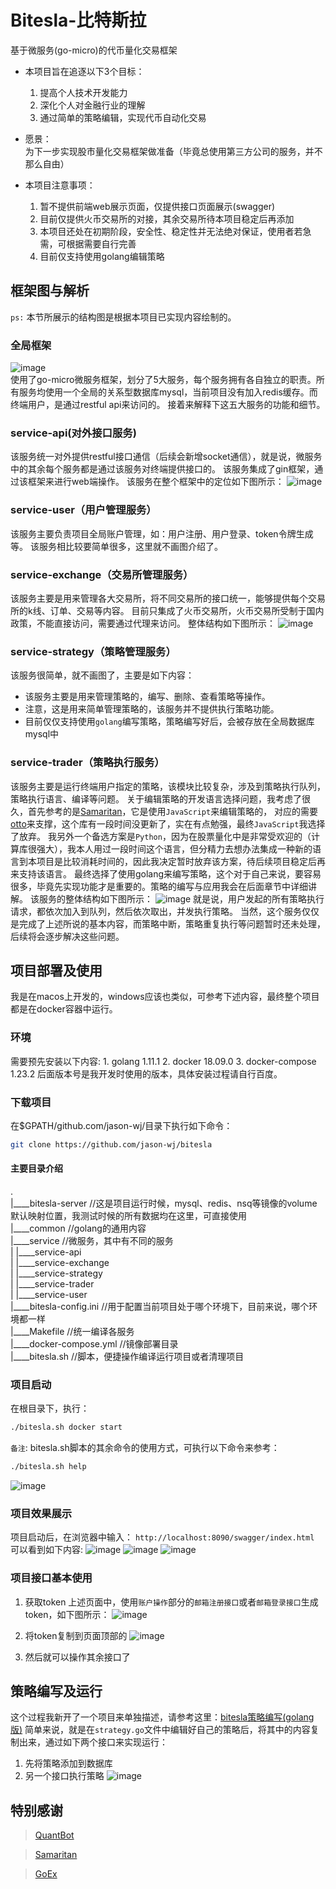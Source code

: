 # Bitesla-比特斯拉
基于微服务(go-micro)的代币量化交易框架

* 本项目旨在追逐以下3个目标：
    1. 提高个人技术开发能力
    2. 深化个人对金融行业的理解
    3. 通过简单的策略编辑，实现代币自动化交易

* 愿景：  
    为下一步实现股市量化交易框架做准备（毕竟总使用第三方公司的服务，并不那么自由）

* 本项目注意事项：
    1. 暂不提供前端web展示页面，仅提供接口页面展示(swagger)
    2. 目前仅提供火币交易所的对接，其余交易所待本项目稳定后再添加
    3. 本项目还处在初期阶段，安全性、稳定性并无法绝对保证，使用者若急需，可根据需要自行完善
    4. 目前仅支持使用golang编辑策略

## 框架图与解析
`ps:` 本节所展示的结构图是根据本项目已实现内容绘制的。

### 全局框架
![image](/img/1.png)  
使用了go-micro微服务框架，划分了5大服务，每个服务拥有各自独立的职责。所有服务均使用一个全局的关系型数据库mysql，当前项目没有加入redis缓存。而终端用户，是通过restful api来访问的。
接着来解释下这五大服务的功能和细节。

### service-api(对外接口服务)
该服务统一对外提供restful接口通信（后续会新增socket通信），就是说，微服务中的其余每个服务都是通过该服务对终端提供接口的。
该服务集成了gin框架，通过该框架来进行web端操作。
该服务在整个框架中的定位如下图所示：
![image](/img/2.png)

### service-user（用户管理服务）
该服务主要负责项目全局账户管理，如：用户注册、用户登录、token令牌生成等。
该服务相比较要简单很多，这里就不画图介绍了。

### service-exchange（交易所管理服务）
该服务主要是用来管理各大交易所，将不同交易所的接口统一，能够提供每个交易所的k线、订单、交易等内容。
目前只集成了火币交易所，火币交易所受制于国内政策，不能直接访问，需要通过代理来访问。
整体结构如下图所示：
![image](/img/3.png)

### service-strategy（策略管理服务）
该服务很简单，就不画图了，主要是如下内容：
* 该服务主要是用来管理策略的，编写、删除、查看策略等操作。
* 注意，这是用来简单管理策略的，该服务并不提供执行策略功能。
* 目前仅仅支持使用`golang`编写策略，策略编写好后，会被存放在全局数据库mysql中

### service-trader（策略执行服务）
该服务主要是运行终端用户指定的策略，该模块比较复杂，涉及到策略执行队列，策略执行语言、编译等问题。
关于编辑策略的开发语言选择问题，我考虑了很久，首先参考的是[Samaritan](https://github.com/jason-wj/samaritan)，它是使用`JavaScript`来编辑策略的，
对应的需要[otto](https://github.com/robertkrimen/otto)来支撑，这个库有一段时间没更新了，实在有点勉强，最终`JavaScript`我选择了放弃。
我另外一个备选方案是`Python`，因为在股票量化中是非常受欢迎的（计算库很强大），我本人用过一段时间这个语言，但分精力去想办法集成一种新的语言到本项目是比较消耗时间的，因此我决定暂时放弃该方案，待后续项目稳定后再来支持该语言。
最终选择了使用golang来编写策略，这个对于自己来说，要容易很多，毕竟先实现功能才是重要的。策略的编写与应用我会在后面章节中详细讲解。
该服务的整体结构如下图所示：
![image](/img/4.png)
就是说，用户发起的所有策略执行请求，都依次加入到队列，然后依次取出，并发执行策略。
当然，这个服务仅仅是完成了上述所说的基本内容，而策略中断，策略重复执行等问题暂时还未处理，后续将会逐步解决这些问题。

## 项目部署及使用
我是在macos上开发的，windows应该也类似，可参考下述内容，最终整个项目都是在docker容器中运行。

### 环境
需要预先安装以下内容:
    1. golang 1.11.1
    2. docker 18.09.0
    3. docker-compose 1.23.2
后面版本号是我开发时使用的版本，具体安装过程请自行百度。

### 下载项目
在$GPATH/github.com/jason-wj/目录下执行如下命令：
```sh
git clone https://github.com/jason-wj/bitesla
```

#### 主要目录介绍
.  
|\_\_\_\_bitesla-server         //这是项目运行时候，mysql、redis、nsq等镜像的volume默认映射位置，我测试时候的所有数据均在这里，可直接使用  
|\_\_\_\_common                 //golang的通用内容  
|\_\_\_\_service                //微服务，其中有不同的服务  
| |\_\_\_\_service-api  
| |\_\_\_\_service-exchange  
| |\_\_\_\_service-strategy  
| |\_\_\_\_service-trader  
| |\_\_\_\_service-user  
|\_\_\_\_bitesla-config.ini     //用于配置当前项目处于哪个环境下，目前来说，哪个环境都一样  
|\_\_\_\_Makefile               //统一编译各服务  
|\_\_\_\_docker-compose.yml     //镜像部署目录  
|\_\_\_\_bitesla.sh             //脚本，便捷操作编译运行项目或者清理项目

### 项目启动
在根目录下，执行：
```sh
./bitesla.sh docker start
```
`备注`:
bitesla.sh脚本的其余命令的使用方式，可执行以下命令来参考：
```sh
./bitesla.sh help
```
![image](/img/5.jpg)

### 项目效果展示
项目启动后，在浏览器中输入：
`http://localhost:8090/swagger/index.html`
可以看到如下内容:
![image](/img/6.jpg)
![image](/img/7.jpg)
![image](/img/8.jpg)

### 项目接口基本使用
1. 获取token
上述页面中，使用`账户操作`部分的`邮箱注册接口`或者`邮箱登录接口`生成token，如下图所示：
![image](/img/9.jpg)

2. 将token复制到页面顶部的
![image](/img/10.jpg)

3. 然后就可以操作其余接口了

## 策略编写及运行
这个过程我新开了一个项目来单独描述，请参考这里：[bitesla策略编写(golang版)](https://github.com/jason-wj/bitesla-strategy-exec)
简单来说，就是在`strategy.go`文件中编辑好自己的策略后，将其中的内容复制出来，通过如下两个接口来实现运行：
1. 先将策略添加到数据库
2. 另一个接口执行策略
![image](/img/11.jpg)


## 特别感谢
>[QuantBot](https://github.com/jason-wj/QuantBot)

>[Samaritan](https://github.com/jason-wj/samaritan)

>[GoEx](https://github.com/nntaoli-project/GoEx)